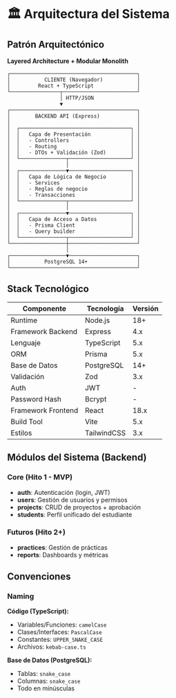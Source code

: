 # 🏛️ Arquitectura del Sistema

## Patrón Arquitectónico

**Layered Architecture + Modular Monolith**
```
┌─────────────────────────────────────────┐
│           CLIENTE (Navegador)           │
│         React + TypeScript              │
└────────────────┬────────────────────────┘
                 │ HTTP/JSON
                 ▼
┌─────────────────────────────────────────┐
│        BACKEND API (Express)            │
│                                         │
│  ┌────────────────────────────────────┐ │
│  │   Capa de Presentación             │ │
│  │   - Controllers                    │ │
│  │   - Routing                        │ │
│  │   - DTOs + Validación (Zod)        │ │
│  └───────────────┬────────────────────┘ │
│                  │                      │
│  ┌───────────────▼────────────────────┐ │
│  │   Capa de Lógica de Negocio        │ │
│  │   - Services                       │ │
│  │   - Reglas de negocio              │ │
│  │   - Transacciones                  │ │
│  └───────────────┬────────────────────┘ │
│                  │                      │
│  ┌───────────────▼────────────────────┐ │
│  │   Capa de Acceso a Datos           │ │
│  │   - Prisma Client                  │ │
│  │   - Query builder                  │ │
│  └───────────────┬────────────────────┘ │
└──────────────────┼──────────────────────┘
                   │
┌──────────────────▼──────────────────────┐
│           PostgreSQL 14+                │
└─────────────────────────────────────────┘
```

## Stack Tecnológico

| Componente | Tecnología | Versión |
|------------|------------|---------|
| Runtime | Node.js | 18+ |
| Framework Backend | Express | 4.x |
| Lenguaje | TypeScript | 5.x |
| ORM | Prisma | 5.x |
| Base de Datos | PostgreSQL | 14+ |
| Validación | Zod | 3.x |
| Auth | JWT | - |
| Password Hash | Bcrypt | - |
| Framework Frontend | React | 18.x |
| Build Tool | Vite | 5.x |
| Estilos | TailwindCSS | 3.x |

## Módulos del Sistema (Backend)

### Core (Hito 1 - MVP)
- **auth**: Autenticación (login, JWT)
- **users**: Gestión de usuarios y permisos
- **projects**: CRUD de proyectos + aprobación
- **students**: Perfil unificado del estudiante

### Futuros (Hito 2+)
- **practices**: Gestión de prácticas
- **reports**: Dashboards y métricas

## Convenciones

### Naming

**Código (TypeScript):**
- Variables/Funciones: `camelCase`
- Clases/Interfaces: `PascalCase`
- Constantes: `UPPER_SNAKE_CASE`
- Archivos: `kebab-case.ts`

**Base de Datos (PostgreSQL):**
- Tablas: `snake_case`
- Columnas: `snake_case`
- Todo en minúsculas